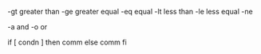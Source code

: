-gt greater than
-ge greater equal
-eq equal
-lt less than
-le less equal
-ne

-a and
-o or

if [ condn ]
then
	comm
else
	comm
fi
